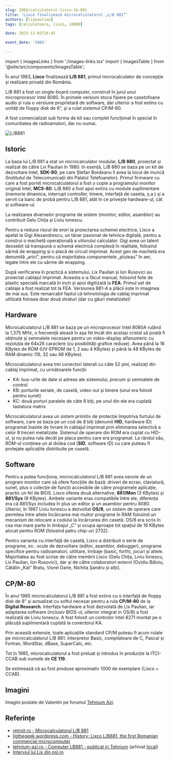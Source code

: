 ```yaml
---
slug: 1983/calculatorul-lixco-lb-881
title: 'Lixco finalizează microcalculatorul „L/B 881”'
authors: [lixpaulian]
tags: [calculatoare, lixco, i8080]

date: 2023-11-02T16:45

event_date: '1983'

---
```


import { imagesLinks } from './images-links.tsx'
import { ImagesTable } from '@site/src/components/ImagesTable';

În anul 1983, **Lixco** finalizează **L/B 881**, primul microcalculator de
concepție și realizare privată din România.

<!-- truncate -->

L/B 881 a fost un single-board computer, construit în jurul unui
microprocesor Intel 8080. În primele versiuni
stoca fișiere pe casetofoane audio și rula o versiune proprietară
de software, dar ulterior a fost extins cu
unități de floppy disk de 8", și a rulat sistemul CP/M-80.

A fost comercializat sub forma de kit sau complet funcțional în special
în comunitatea de radioamatori, dar nu numai.

![L/B881](https://cronica-it.github.io/imagini/1983/calculatorul-lixco-lb-881/lb881.jpg)

## Istoric

La baza lui L/B 881 a stat un microcalculator modular, **L/B 880**, proiectat și realizat de către Lix Paulian în 1980. In esență, L/B 880 se baza pe un kit de dezvoltare Intel, **SDK-80**, pe care Ștefan Bordeanu îl avea la locul de muncă (Institutul de Telecomunicații din Palatul Telefoanelor). Primul firmware cu care a fost pornit microcalculatorul a fost o copie a programului monitor original Intel, **MCS-80**. L/B 880 a fost apoi extins cu module suplimentare (memorie dinamica, interrupt controller, timere, interfață de caseta, ș.a.) și a servit ca banc de probă pentru L/B 881, atât în ce privește hardware-ul, cât și software-ul.

La realizarea diverselor programe de sistem (monitor, editor, asamblor) au contribuit Gelu Chița și Liviu Ionescu.

Pentru a reduce riscul de erori la proiectarea schemei electrice, Lixco a apelat la Gigi Alexandrescu, un tânar pasionat de tehnica digitală, pentru a construi o machetă operațională a viitorului calculator. Gigi avea un talent deosebit să transpună o schemă electrică complexă în realitate, folosind sârmă de wrapping și o placă de circuit imprimat. Acest gen de machetă era denumită „arici”, pentru că majoritatea componentele  „pluteau” în aer, legate între ele cu sârme de wrapping.

După verificarea în practică a sistemului, Lix Paulian și Ion Rusovici au proiectat cablajul imprimat. Aceasta s-a făcut manual, folosind folie de plastic specială marcată în inch și apoi digitizată la **FEA**. Primul set de cablaje a fost realizat tot la FEA. Versiunea 881-4 a plăcii este în imaginea de mai sus. Este remarcabil faptul că tehnolologia de cablaj imprimat utilizată folosea doar două straturi (dar cu găuri metalizate)!

## Hardware

Microcalculatorul L/B 881 se baza pe un microprocesor Intel 8080A rulând la 1,375 MHz, o frecvență aleasă în așa fel încât din același cristal să poată fi obținute și semnalele necesare pentru un video-display alfanumeric cu rezoluția de 64x26 caractere (cu posibilități grafice reduse). Avea până la 16 KBytes de ROM (UV-EPROM de 1, 2 sau 4 KBytes) și până la 48 KBytes de RAM dinamic (16, 32 sau 48 KBytes).

Microcalculatorul avea trei conectori laterali cu câte 52 pini, realizați din cablaj imprimat, cu următoarele funcții:

- KA: bus-urile de date si adrese ale sistemului, precum și semnalele de control
- KB: porturile seriale, de casetă, video out și timere (unul era folosit pentru sunet)
- KC: două porturi paralele de câte 8 biți, pe unul din ele era cuplată tastatura matrix

Microcalculatorul avea un sistem primitiv de protecție împotriva furtului de software, care se baza pe un cod de 8 biți (denumit **HID**, hardware ID) programat înainte de livrare în cablajul imprimat prin eliminarea selectivă a celor 8 treceri metalizate. Sistemul de operare din ROM era cuplat cu HID-ul, și nu putea rula decât pe placa pentru care era programat. La rândul său, ROM-ul conținea un al doilea cod (**SID**, software ID) cu care puteau fi protejate aplicațiile distribuite pe casetă.

## Software

Pentru a putea funcționa, microcalculatorul L/B 881 avea nevoie de un program monitor care să ofere funcțiile de bază: driveri de ecran, claviatură, sunet, plus o colecție de funcții accesibile de către programele aplicație, practic un fel de BIOS. Lixco oferea două alternative, **881/Mon** (3 KBytes) și **881/Sys** (8 KBytes). Ambele variante erau compatibile între ele, diferența era că 881/Sys includea în plus un editor și un asamblor pentru 8080. Ulterior, în 1987 Liviu Ionescu a dezvoltat **OS/8**, un sistem de operare care permitea între altele încărcarea mai multor programe în RAM folosind un mecanism de relocare a codului la încărcarea din casetă. OS/8 era scris în cea mai mare parte în limbajul „C” și ocupa aproape tot spațiul de 16 KBytes alocat pentru ROM (folosind patru chip-uri 2732).

Pentru varianta cu interfață de casetă, Lixco a distribuit o serie de programe, ex.: scule de dezvoltare (editor, asamblor, debugger), programe specifice pentru radioamatori, utilitare, limbaje (basic, forth), jocuri și altele. Majoritatea au fost scrise de către membrii Lixco (Gelu Chița, Liviu Ionescu, Lix Paulian, Ion Rusovici), dar și de către colaboratori externi (Ovidiu Băloiu, Cătălin „Kat” Bratu, Viorel Darie, Nichita Șandru și alții).

## CP/M-80

În anul 1985 microcalculatorul L/B 881 a fost extins cu o interfață de floppy disk de 8" și actualizat cu softul necesar pentru a rula **CP/M-80** de la **Digital Research**. Interfața hardware a fost dezvolată de Lix Paulian, iar adaptarea software (inclusiv BIOS-ul, ulterior integrat in OS/8) a fost realizată de Liviu Ionescu. A fost folosit un controlor Intel 8271 montat pe o plăcuță suplimentară cuplată la conectorul KA.

Prin această extensie, toate aplicațiile standard CP/M puteau fi acum rulate pe microcalculatorul L/B 881: interpretor Basic, compilatoare de C, Pascal și Fortran, WordStar, dBase, SuperCalc, etc.

Tot în 1985, microcalculatorul a fost preluat și introdus în producție la ITCI-CCAB sub numele de **CE 119**.

Se estimează că au fost produse aproximativ 1000 de exemplare (Lixco + CCAB).

## Imagini

Imagini postate de Valentin pe forumul [Tehnium Azi](https://www.tehnium-azi.ro/forums/topic/7187-computer-lb881-publicat-in-tehnium/page/5/
):

<ImagesTable images={imagesLinks}/>

## Referințe

- [retroit.ro - Microcalculatorul L/B 881](https://retroit.ro/l-b-881/)
- [ilgthegeek.wordpress.com - History: Lixco L/B881, the first Romanian commercial microcomputer](https://ilgthegeek.wordpress.com/2010/11/14/history-lixco-lb881/)
- [tehnium-azi.ro - Computer LB881 - publicat in Tehnium](https://www.tehnium-azi.ro/forums/topic/7187-computer-lb881-publicat-in-tehnium/) (arhivat [local](https://cronica-it.github.io/arhiva/#1985))
- [Interviul lui Lix din qsl.ro](/amintiri/2010/lix-interviu-qsl-ro/)
